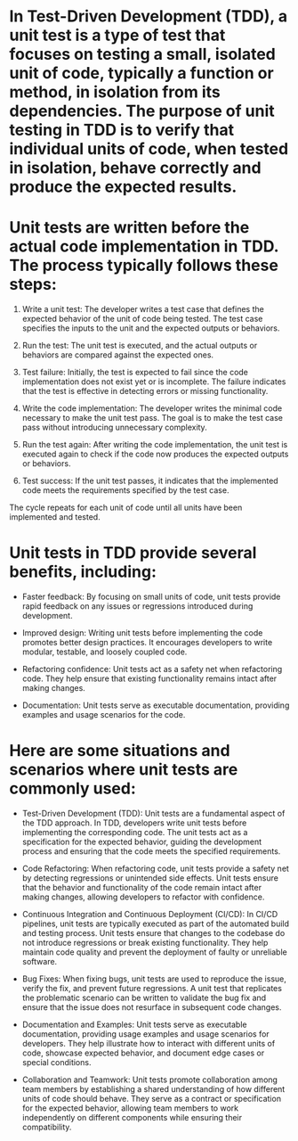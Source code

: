 # In Test-Driven Development (TDD), a unit test is a type of test that focuses on testing a small, isolated unit of code, typically a function or method, in isolation from its dependencies. The purpose of unit testing in TDD is to verify that individual units of code, when tested in isolation, behave correctly and produce the expected results.

# Unit tests are written before the actual code implementation in TDD. The process typically follows these steps:

1. Write a unit test: The developer writes a test case that defines the expected behavior of the unit of code being tested. The test case specifies the inputs to the unit and the expected outputs or behaviors.

2. Run the test: The unit test is executed, and the actual outputs or behaviors are compared against the expected ones.

3. Test failure: Initially, the test is expected to fail since the code implementation does not exist yet or is incomplete. The failure indicates that the test is effective in detecting errors or missing functionality.

4. Write the code implementation: The developer writes the minimal code necessary to make the unit test pass. The goal is to make the test case pass without introducing unnecessary complexity.

5. Run the test again: After writing the code implementation, the unit test is executed again to check if the code now produces the expected outputs or behaviors.

6. Test success: If the unit test passes, it indicates that the implemented code meets the requirements specified by the test case.

The cycle repeats for each unit of code until all units have been implemented and tested.

# Unit tests in TDD provide several benefits, including:

* Faster feedback: By focusing on small units of code, unit tests provide rapid feedback on any issues or regressions introduced during development.

* Improved design: Writing unit tests before implementing the code promotes better design practices. It encourages developers to write modular, testable, and loosely coupled code.

* Refactoring confidence: Unit tests act as a safety net when refactoring code. They help ensure that existing functionality remains intact after making changes.

* Documentation: Unit tests serve as executable documentation, providing examples and usage scenarios for the code.

# Here are some situations and scenarios where unit tests are commonly used:

* Test-Driven Development (TDD): Unit tests are a fundamental aspect of the TDD approach. In TDD, developers write unit tests before implementing the corresponding code. The unit tests act as a specification for the expected behavior, guiding the development process and ensuring that the code meets the specified requirements.

* Code Refactoring: When refactoring code, unit tests provide a safety net by detecting regressions or unintended side effects. Unit tests ensure that the behavior and functionality of the code remain intact after making changes, allowing developers to refactor with confidence.

* Continuous Integration and Continuous Deployment (CI/CD): In CI/CD pipelines, unit tests are typically executed as part of the automated build and testing process. Unit tests ensure that changes to the codebase do not introduce regressions or break existing functionality. They help maintain code quality and prevent the deployment of faulty or unreliable software.

* Bug Fixes: When fixing bugs, unit tests are used to reproduce the issue, verify the fix, and prevent future regressions. A unit test that replicates the problematic scenario can be written to validate the bug fix and ensure that the issue does not resurface in subsequent code changes.

* Documentation and Examples: Unit tests serve as executable documentation, providing usage examples and usage scenarios for developers. They help illustrate how to interact with different units of code, showcase expected behavior, and document edge cases or special conditions.

* Collaboration and Teamwork: Unit tests promote collaboration among team members by establishing a shared understanding of how different units of code should behave. They serve as a contract or specification for the expected behavior, allowing team members to work independently on different components while ensuring their compatibility.

